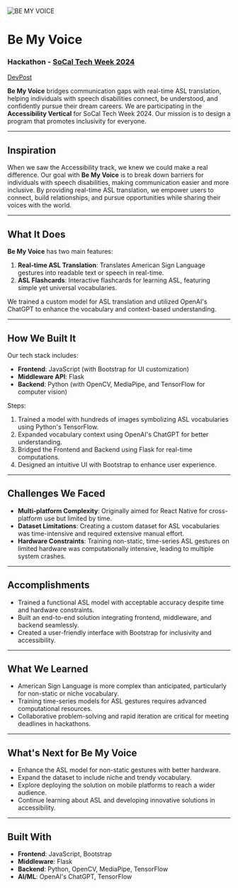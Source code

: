
![BE MY VOICE](https://github.com/user-attachments/assets/5179bcf6-52e8-473e-8619-c34208eefa36)

# Be My Voice 
### Hackathon - [SoCal Tech Week 2024](https://www.socaltechweek.com/)
[DevPost](https://lnkd.in/ducjsZD4)

**Be My Voice** bridges communication gaps with real-time ASL translation, helping individuals with speech disabilities connect, be understood, and confidently pursue their dream careers. We are participating in the **Accessibility Vertical** for SoCal Tech Week 2024. Our mission is to design a program that promotes inclusivity for everyone.



---

## Inspiration

When we saw the Accessibility track, we knew we could make a real difference. Our goal with **Be My Voice** is to break down barriers for individuals with speech disabilities, making communication easier and more inclusive. By providing real-time ASL translation, we empower users to connect, build relationships, and pursue opportunities while sharing their voices with the world.

---

## What It Does

**Be My Voice** has two main features:
1. **Real-time ASL Translation**: Translates American Sign Language gestures into readable text or speech in real-time.
2. **ASL Flashcards**: Interactive flashcards for learning ASL, featuring simple yet universal vocabularies.

We trained a custom model for ASL translation and utilized OpenAI's ChatGPT to enhance the vocabulary and context-based understanding.

---

## How We Built It

Our tech stack includes:
- **Frontend**: JavaScript (with Bootstrap for UI customization)
- **Middleware API**: Flask
- **Backend**: Python (with OpenCV, MediaPipe, and TensorFlow for computer vision)

Steps:
1. Trained a model with hundreds of images symbolizing ASL vocabularies using Python's TensorFlow.
2. Expanded vocabulary context using OpenAI's ChatGPT for better understanding.
3. Bridged the Frontend and Backend using Flask for real-time computations.
4. Designed an intuitive UI with Bootstrap to enhance user experience.

---

## Challenges We Faced

- **Multi-platform Complexity**: Originally aimed for React Native for cross-platform use but limited by time.
- **Dataset Limitations**: Creating a custom dataset for ASL vocabularies was time-intensive and required extensive manual effort.
- **Hardware Constraints**: Training non-static, time-series ASL gestures on limited hardware was computationally intensive, leading to multiple system crashes.

---

## Accomplishments

- Trained a functional ASL model with acceptable accuracy despite time and hardware constraints.
- Built an end-to-end solution integrating frontend, middleware, and backend seamlessly.
- Created a user-friendly interface with Bootstrap for inclusivity and accessibility.

---

## What We Learned

- American Sign Language is more complex than anticipated, particularly for non-static or niche vocabulary.
- Training time-series models for ASL gestures requires advanced computational resources.
- Collaborative problem-solving and rapid iteration are critical for meeting deadlines in hackathons.

---

## What's Next for Be My Voice

- Enhance the ASL model for non-static gestures with better hardware.
- Expand the dataset to include niche and trendy vocabulary.
- Explore deploying the solution on mobile platforms to reach a wider audience.
- Continue learning about ASL and developing innovative solutions in accessibility.

---

## Built With

- **Frontend**: JavaScript, Bootstrap
- **Middleware**: Flask
- **Backend**: Python, OpenCV, MediaPipe, TensorFlow
- **AI/ML**: OpenAI's ChatGPT, TensorFlow

